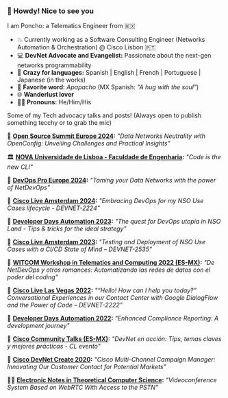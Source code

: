 ### 👋 Howdy! Nice to see you

<!--
**ponchotitlan/ponchotitlan** is a ✨ _special_ ✨ repository because its `README.md` (this file) appears on your GitHub profile.

Here are some ideas to get you started:

- 🔭 I’m currently working on ...
- 🌱 I’m currently learning ...
- 👯 I’m looking to collaborate on ...
- 🤔 I’m looking for help with ...
- 💬 Ask me about ...
- 📫 How to reach me: ...
- 😄 Pronouns: ...
- ⚡ Fun fact: ...
-->
I am Poncho: a Telematics Engineer from 🇲🇽
- 💥 Currently working as a Software Consulting Engineer (Networks Automation & Orchestration) @ Cisco Lisbon 🇵🇹
- 💻 **DevNet Advocate and Evangelist:** Passionate about the next-gen networks programmability
- 💬 **Crazy for languages:** Spanish | English | French | Portuguese | Japanese (in the works)
- 📣 **Favorite word:** *Apapacho* (MX Spanish: *"A hug with the soul"*)
- 🌐 **Wanderlust lover**
- 👨‍🚀 **Pronouns:** He/Him/His

Some of my Tech advocacy talks and posts! (Always open to publish something tecchy or to grab the mic)

🎤 **[Open Source Summit Europe 2024](https://www.youtube.com/watch?v=qcl2sYVTo8M&list=PLbzoR-pLrL6rC7SpO7MJCZm22Qp5ns3p-&index=49&ab_channel=TheLinuxFoundation):** 
_"Data Networks Neutrality with OpenConfig: Unveiling Challenges and Practical Insights"_

🏛️ **[NOVA Universidade de Lisboa - Faculdade de Engenharia](https://github.com/ponchotitlan/NOVA_code_is_the_new_CLI):** 
_"Code is the new CLI"_

🎤 **[DevOps Pro Europe 2024](https://devopspro.lt/devops-pro-europe-2024/):** 
_"Taming your Data Networks with the power of NetDevOps"_

🎤 **[Cisco Live Amsterdam 2024](https://www.ciscolive.com/on-demand/on-demand-library.html?search=%22Alfonso%20Sandoval%20Rosas%22#/session/1707505612413001pTAA):** 
_"Embracing DevOps for my NSO Use Cases lifecycle - DEVNET-2224"_

🎤 **[Developer Days Automation 2023](https://www.youtube.com/watch?v=nnjzu57vI3g&t=634s&ab_channel=CiscoNSODeveloperHub):** 
_"The quest for DevOps utopia in NSO Land - Tips & tricks for the ideal strategy"_

🎤 **[Cisco Live Amsterdam 2023](https://www.ciscolive.com/on-demand/on-demand-library.html?search=alfonso#/session/1675722413868001tRad):**
_"Testing and Deployment of NSO Use Cases with a CI/CD State of Mind – DEVNET-2535"_

🎤 **[WITCOM Workshop in Telematics and Computing 2022 (ES-MX)](https://www.facebook.com/WITCOMConferences/videos/486035753588634):**
_"De NetDevOps y otros romances: Automatizando las redes de datos con el poder del coding"_

🎤 **[Cisco Live Las Vegas 2022](https://www.ciscolive.com/on-demand/on-demand-library.html?search=alfonso#/session/1675722411262001tQK7):**
_"“Hello! How can I help you today?” Conversational Experiences in our Contact Center with Google DialogFlow and the Power of Code – DEVNET-2222"_

🎤 **[Developer Days Automation 2022](https://www.youtube.com/watch?v=0bWm1q6V0qM&ab_channel=CiscoNSODeveloperHub):**
_"Enhanced Compliance Reporting: A development journey"_

🎤 **[Cisco Community Talks (ES-MX)](https://community.cisco.com/t5/eventos-general/devnet-en-acci%C3%B3n-tips-temas-claves-y-mejores-pr%C3%A1cticas-cl-evento/ba-p/4310121?utm_campaign=cl-sp-devent-comienzo-mar2021&utm_medium=referral&utm_source=sm):**
_"DevNet en acción: Tips, temas claves y mejores prácticas - CL evento"_

🎤 **[Cisco DevNet Create 2020](https://www.youtube.com/watch?v=zHOUyR3kKrE&ab_channel=CiscoDevNet):**
_"Cisco Multi-Channel Campaign Manager: Innovating Our Customer Contact for Potential Markets"_

✍🏼 **[Electronic Notes in Theoretical Computer Science](https://www.sciencedirect.com/science/article/pii/S1571066116301141):**
_"Videoconference System Based on WebRTC With Access to the PSTN"_
